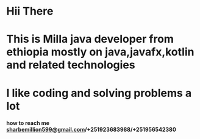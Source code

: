 # Hii There
# This is Milla java developer from ethiopia mostly on java,javafx,kotlin and related technologies
# I like coding and solving problems a lot 
#### how to reach me sharbemillion599@gmail.com/+251923683988/+251956542380

